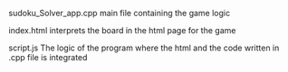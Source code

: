 

sudoku_Solver_app.cpp
main file containing the game logic

index.html
interprets the board in the html page for the game

script.js 
The logic of the program where the html and the code written in .cpp file is integrated

